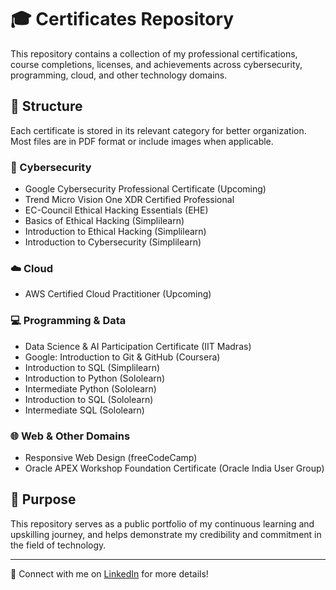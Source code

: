 # 🎓 Certificates Repository

This repository contains a collection of my professional certifications, course completions, licenses, and achievements across cybersecurity, programming, cloud, and other technology domains.

## 📁 Structure

Each certificate is stored in its relevant category for better organization. Most files are in PDF format or include images when applicable.

### 🔐 Cybersecurity
- Google Cybersecurity Professional Certificate (Upcoming)  
- Trend Micro Vision One XDR Certified Professional 
- EC-Council Ethical Hacking Essentials (EHE)  
- Basics of Ethical Hacking (Simplilearn)  
- Introduction to Ethical Hacking (Simplilearn)  
- Introduction to Cybersecurity (Simplilearn)  

### ☁️ Cloud
- AWS Certified Cloud Practitioner (Upcoming)  

### 💻 Programming & Data
- Data Science & AI Participation Certificate (IIT Madras)  
- Google: Introduction to Git & GitHub (Coursera)
- Introduction to SQL (Simplilearn)  
- Introduction to Python (Sololearn)  
- Intermediate Python (Sololearn)  
- Introduction to SQL (Sololearn)  
- Intermediate SQL (Sololearn)  

### 🌐 Web & Other Domains
- Responsive Web Design (freeCodeCamp)  
- Oracle APEX Workshop Foundation Certificate (Oracle India User Group)  


## 📌 Purpose

This repository serves as a public portfolio of my continuous learning and upskilling journey, and helps demonstrate my credibility and commitment in the field of technology.

---

🔗 Connect with me on [LinkedIn](https://www.linkedin.com/in/paarth-pandey-13779529b/) for more details!
